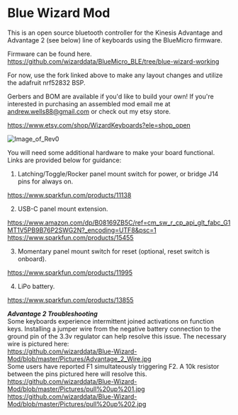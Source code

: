 # Blue Wizard Mod

This is an open source bluetooth controller for the Kinesis Advantage and Advantage 2 (see below) line of keyboards using the BlueMicro firmware.

Firmware can be found here. https://github.com/wizarddata/BlueMicro_BLE/tree/blue-wizard-working

For now, use the fork linked above to make any layout changes and utilize the adafruit nrf52832 BSP.

Gerbers and BOM are available if you'd like to build your own! If you're interested in purchasing an assembled mod email me at andrew.wells88@gmail.com or check out my etsy store.
 
 https://www.etsy.com/shop/WizardKeyboards?ele=shop_open
 
![Image_of_Rev0](https://github.com/wizarddata/Blue-Wizard-Mod/blob/master/Pictures/20200911_090510.jpg)

You will need some additional hardware to make your board functional. Links are provided below for guidance:

1) Latching/Toggle/Rocker panel mount switch for power, or bridge J14 pins for always on. 

 https://www.sparkfun.com/products/11138

2) USB-C panel mount extension.
 
 https://www.amazon.com/dp/B08169ZB5C/ref=cm_sw_r_cp_api_glt_fabc_G1MT1V5PB9B76P2SWG2N?_encoding=UTF8&psc=1
 https://www.sparkfun.com/products/15455  
 
3) Momentary panel mount switch for reset (optional, reset switch is onboard).

 https://www.sparkfun.com/products/11995

4) LiPo battery.

 https://www.sparkfun.com/products/13855
 

***Advantage 2 Troubleshooting***  
Some keyboards experience intermittent joined activations on function keys. Installing a jumper wire from the negative battery connection to the ground pin of the 3.3v regulator can help resolve this issue. The necessary wire is pictured here:  
https://github.com/wizarddata/Blue-Wizard-Mod/blob/master/Pictures/Advantage_2_Wire.jpg  
Some users have reported F1 simultateously triggering F2. A 10k resistor between the pins pictured here will resolve this.  
https://github.com/wizarddata/Blue-Wizard-Mod/blob/master/Pictures/pull%20up%201.jpg  
https://github.com/wizarddata/Blue-Wizard-Mod/blob/master/Pictures/pull%20up%202.jpg
